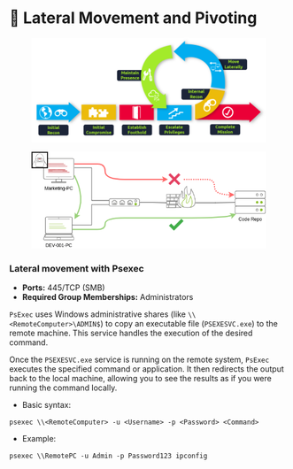 # 🌋 Lateral Movement and Pivoting

<figure><img src="../../.gitbook/assets/image (1) (1) (1) (1) (1) (1) (1) (1).png" alt=""><figcaption></figcaption></figure>

<figure><img src="../../.gitbook/assets/image (1) (1) (1) (1) (1) (1) (1) (1) (1).png" alt=""><figcaption></figcaption></figure>



### Lateral movement with Psexec

* **Ports:** 445/TCP (SMB)
* **Required Group Memberships:** Administrators

`PsExec` uses Windows administrative shares (like `\\<RemoteComputer>\ADMIN$`) to copy an executable file (`PSEXESVC.exe`) to the remote machine. This service handles the execution of the desired command.

Once the `PSEXESVC.exe` service is running on the remote system, `PsExec` executes the specified command or application. It then redirects the output back to the local machine, allowing you to see the results as if you were running the command locally.

* Basic syntax:&#x20;

```
psexec \\<RemoteComputer> -u <Username> -p <Password> <Command>
```

* Example:&#x20;

```
psexec \\RemotePC -u Admin -p Password123 ipconfig
```

